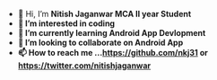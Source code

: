 - 👋 Hi, I’m <b> Nitish Jaganwar MCA II year Student<b>
- 👀 I’m interested in coding
- 🌱 I’m currently learning Android App Devlopment 
- 💞️ I’m looking to collaborate on  Android App
- 📫 How to reach me ...https://github.com/nkj31 or https://twitter.com/nitishjaganwar

<!---
nkj31/nkj31 is a ✨ special ✨ repository because its `README.md` (this file) appears on your GitHub profile.
You can click the Preview link to take a look at your changes.
--->
